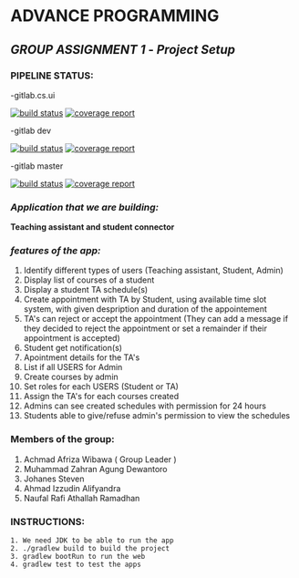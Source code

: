 # **ADVANCE PROGRAMMING**

## _GROUP ASSIGNMENT 1_ - _Project Setup_


### **PIPELINE STATUS:**

-gitlab.cs.ui

[![build status](https://gitlab.cs.ui.ac.id/AdvProg/KKI-2021/1906315821/tasc-raja-singa/badges/master/pipeline.svg)](https://gitlab.cs.ui.ac.id/AdvProg/KKI-2021/1906315821/tasc-raja-singa/-/commits/)
[![coverage report](https://gitlab.cs.ui.ac.id/AdvProg/KKI-2021/1906315821/tasc-raja-singa/badges/master/coverage.svg)](https://gitlab.cs.ui.ac.id/AdvProg/KKI-2021/1906315821/tasc-raja-singa/-/commits/)

-gitlab dev

[![build status](https://gitlab.com/achmad.afriza/tasc-raja-singa/badges/dev/pipeline.svg)](https://gitlab.com/achmad.afriza/tasc-raja-singa/-/commits/dev)
[![coverage report](https://gitlab.com/achmad.afriza/tasc-raja-singa/badges/dev/coverage.svg)](https://gitlab.com/achmad.afriza/tasc-raja-singa/-/commits/dev)

-gitlab master

[![build status](https://gitlab.com/achmad.afriza/tasc-raja-singa/badges/master/pipeline.svg)](https://gitlab.com/achmad.afriza/tasc-raja-singa/-/commits/master/)
[![coverage report](https://gitlab.com/achmad.afriza/tasc-raja-singa/badges/master/coverage.svg)](https://gitlab.com/achmad.afriza/tasc-raja-singa/-/commits/master/)

### **_Application that we are building:_**

**Teaching assistant and student connector**

### **_features of the app:_**
1. Identify different types of users (Teaching assistant, Student, Admin)
2. Display list of courses of a student
3. Display a student TA schedule(s)
4. Create appointment with TA by Student, using available time slot system, with given despription and duration of the appointement
5. TA's can reject or accept the appointment (They can add a message if they decided to reject the appointment or set a remainder if their appointment is accepted)
6. Student get notification(s)
7. Apointment details for the TA's
8. List if all USERS for Admin
9. Create courses by admin
10. Set roles for each USERS (Student or TA)
11. Assign the TA's for each courses created
12. Admins can see created schedules with permission for 24 hours
13. Students able to give/refuse admin's permission to view the schedules 

### **Members of the group:**
1. Achmad Afriza Wibawa ( Group Leader )
2. Muhammad Zahran Agung Dewantoro 
3. Johanes Steven
4. Ahmad Izzudin Alifyandra
5. Naufal Rafi Athallah Ramadhan


### **INSTRUCTIONS:**
```
1. We need JDK to be able to run the app
2. ./gradlew build to build the project
3. gradlew bootRun to run the web
4. gradlew test to test the apps
```
